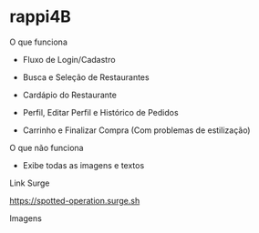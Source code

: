 # rappi4B

O que funciona

- Fluxo de Login/Cadastro

- Busca e Seleção de Restaurantes

- Cardápio do Restaurante 

- Perfil, Editar Perfil e Histórico de Pedidos

- Carrinho e Finalizar Compra (Com problemas de estilização)


O que não funciona

- Exibe todas as imagens e textos

Link Surge

https://spotted-operation.surge.sh

Imagens
